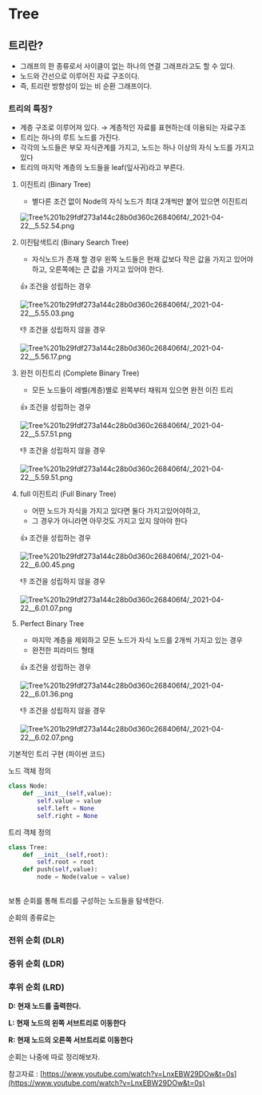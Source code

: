 # Tree

## 트리란?

- 그래프의 한 종류로서 사이클이 없는 하나의 연결 그래프라고도 할 수 있다.
- 노드와 간선으로 이루어진 자료 구조이다.
- 즉, 트리란 방향성이 있는 비 순환 그래프이다.

### 트리의 특징?

- 계층 구조로 이루어져 있다. → 계층적인 자료를 표현하는데 이용되는 자료구조
- 트리는 하나의 루트 노드를 가진다.
- 각각의 노드들은 부모 자식관계를 가지고, 노드는 하나 이상의 자식 노드를 가지고 있다
- 트리의 마지막 계층의 노드들을 leaf(잎사귀)라고 부른다.

1. 이진트리  (Binary Tree)
    - 별다른 조건 없이 Node의 자식 노드가 최대 2개씩만 붙어 있으면 이진트리

    ![Tree%201b29fdf273a144c28b0d360c268406f4/_2021-04-22__5.52.54.png](Tree%201b29fdf273a144c28b0d360c268406f4/_2021-04-22__5.52.54.png)

2. 이진탐색트리 (Binary Search Tree)
    - 자식노드가 존재 할 경우 왼쪽 노드들은 현재 값보다 작은 값을 가지고 있어야 하고, 오른쪽에는 큰 값을 가지고 있어야 한다.

    👍 조건을 성립하는 경우

    ![Tree%201b29fdf273a144c28b0d360c268406f4/_2021-04-22__5.55.03.png](Tree%201b29fdf273a144c28b0d360c268406f4/_2021-04-22__5.55.03.png)

    👎 조건을 성립하지 않을 경우

    ![Tree%201b29fdf273a144c28b0d360c268406f4/_2021-04-22__5.56.17.png](Tree%201b29fdf273a144c28b0d360c268406f4/_2021-04-22__5.56.17.png)

3. 완전 이진트리 (Complete Binary Tree)
    - 모든 노드들이 레벨(계층)별로 왼쪽부터 채워져 있으면 완전 이진 트리

    👍 조건을 성립하는 경우

    ![Tree%201b29fdf273a144c28b0d360c268406f4/_2021-04-22__5.57.51.png](Tree%201b29fdf273a144c28b0d360c268406f4/_2021-04-22__5.57.51.png)

    👎 조건을 성립하지 않을 경우

    ![Tree%201b29fdf273a144c28b0d360c268406f4/_2021-04-22__5.59.51.png](Tree%201b29fdf273a144c28b0d360c268406f4/_2021-04-22__5.59.51.png)

4. full 이진트리 (Full Binary Tree)
    - 어떤 노드가 자식을 가지고 있다면 둘다 가지고있어야하고,
    - 그 경우가 아니라면 아무것도 가지고 있지 않아야 한다

    👍 조건을 성립하는 경우

    ![Tree%201b29fdf273a144c28b0d360c268406f4/_2021-04-22__6.00.45.png](Tree%201b29fdf273a144c28b0d360c268406f4/_2021-04-22__6.00.45.png)

    👎 조건을 성립하지 않을 경우

    ![Tree%201b29fdf273a144c28b0d360c268406f4/_2021-04-22__6.01.07.png](Tree%201b29fdf273a144c28b0d360c268406f4/_2021-04-22__6.01.07.png)

5. Perfect Binary Tree
    - 마지막 계층을 제외하고 모든 노드가 자식 노드를 2개씩 가지고 있는 경우
    - 완전한 피라미드 형태

    👍 조건을 성립하는 경우

    ![Tree%201b29fdf273a144c28b0d360c268406f4/_2021-04-22__6.01.36.png](Tree%201b29fdf273a144c28b0d360c268406f4/_2021-04-22__6.01.36.png)

    👎 조건을 성립하지 않을 경우

    ![Tree%201b29fdf273a144c28b0d360c268406f4/_2021-04-22__6.02.07.png](Tree%201b29fdf273a144c28b0d360c268406f4/_2021-04-22__6.02.07.png)

기본적인 트리 구현 (파이썬 코드)

노드 객체 정의

```python
class Node:
	def __init__(self,value):
		self.value = value
		self.left = None
		self.right = None
```

트리 객체 정의

```python
class Tree:
	def __init__(self,root):
		self.root = root
	def push(self,value):
		node = Node(value = value)
		
```

보통 순회를 통해 트리를 구성하는 노드들을 탐색한다.

순회의 종류로는

### 전위 순회 (DLR)

### 중위 순회 (LDR)

### 후위 순회 (LRD)

**D: 현재 노드를 출력한다.**

**L:  현재 노드의 왼쪽 서브트리로 이동한다**

**R: 현재 노드의 오른쪽 서브트리로 이동한다**

순회는 나중에 따로 정리해보자.

참고자료 :  [https://www.youtube.com/watch?v=LnxEBW29DOw&t=0s](https://www.youtube.com/watch?v=LnxEBW29DOw&t=0s)
